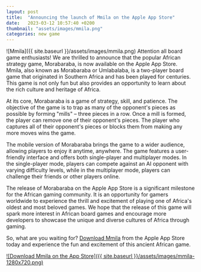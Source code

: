 ```yaml
---
layout: post
title:  "Announcing the launch of Mmila on the Apple App Store"
date:   2023-03-12 10:57:40 +0200
thumbnail: "assets/images/mmila.png"
categories: new game
---
```

![Mmila]({{ site.baseurl }}/assets/images/mmila.png)
Attention all board game enthusiasts! We are thrilled to announce that the popular African strategy game, Morabaraba, is now available on the Apple App Store. Mmila, also known as Morabaraba or Umlabalaba, is a two-player board game that originated in Southern Africa and has been played for centuries. This game is not only fun but also provides an opportunity to learn about the rich culture and heritage of Africa.

At its core, Morabaraba is a game of strategy, skill, and patience. The objective of the game is to trap as many of the opponent's pieces as possible by forming "mills" – three pieces in a row. Once a mill is formed, the player can remove one of their opponent's pieces. The player who captures all of their opponent's pieces or blocks them from making any more moves wins the game.

The mobile version of Morabaraba brings the game to a wider audience, allowing players to enjoy it anytime, anywhere. The game features a user-friendly interface and offers both single-player and multiplayer modes. In the single-player mode, players can compete against an AI opponent with varying difficulty levels, while in the multiplayer mode, players can challenge their friends or other players online.

The release of Morabaraba on the Apple App Store is a significant milestone for the African gaming community. It is an opportunity for gamers worldwide to experience the thrill and excitement of playing one of Africa's oldest and most beloved games. We hope that the release of this game will spark more interest in African board games and encourage more developers to showcase the unique and diverse cultures of Africa through gaming.

So, what are you waiting for? [Download Mmila](https://apps.apple.com/za/app/mmila/id1601801796) from the Apple App Store today and experience the fun and excitement of this ancient African game.

[![Download Mmila on the App Store]({{ site.baseurl }}/assets/images/mmila-1280x720.png)](https://apps.apple.com/za/app/mmila/id1601801796)